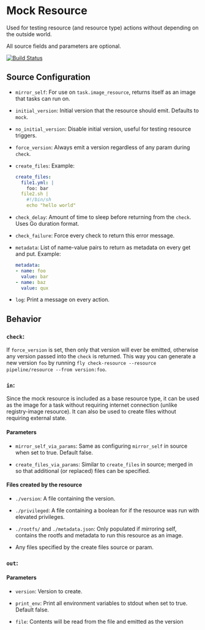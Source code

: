 # Mock Resource

Used for testing resource (and resource type) actions without depending on the
outside world.

All source fields and parameters are optional.

<a href="https://ci.concourse-ci.org/teams/main/pipelines/resource/jobs/build?vars.type=%22mock%22">
  <img src="https://ci.concourse-ci.org/api/v1/teams/main/pipelines/resource/jobs/build/badge?vars.type=%22mock%22" alt="Build Status">
</a>

## Source Configuration

* `mirror_self`: For use on `task.image_resource`, returns itself as an image that tasks can run on.

* `initial_version`: Initial version that the resource should emit. Defaults to `mock`.

* `no_initial_version`: Disable initial version, useful for testing resource triggers.

* `force_version`: Always emit a version regardless of any param during `check`.

* `create_files`: Example:
  ```yaml
  create_files:
    file1.yml: |
      foo: bar
    file2.sh |
      #!/bin/sh
      echo "hello world"
  ```

* `check_delay`: Amount of time to sleep before returning from the `check`. Uses Go duration format.

* `check_failure`: Force every check to return this error message.

* `metadata`: List of name-value pairs to return as metadata on every get and put. Example:
  ```yaml
  metadata:
  - name: foo
    value: bar
  - name: baz
    value: qux
  ```

* `log`: Print a message on every action.

## Behavior

### `check`:

If `force_version` is set, then only that version will ever be emitted, otherwise any version passed into the `check` is returned. This way you can generate a new version `foo` by running `fly check-resource --resource pipeline/resource --from version:foo`.

### `in`:

Since the mock resource is included as a base resource type, it can be used as the image for a task without requiring internet connection (unlike registry-image resource). It can also be used to create files without requiring external state.

#### Parameters

* `mirror_self_via_params`: Same as configuring `mirror_self` in source when set to true. Default false.

* `create_files_via_params`: Similar to `create_files` in source; merged in so that additional (or replaced) files can be specified.

#### Files created by the resource

* `./version`: A file containing the version.

* `./privileged`: A file containing a boolean for if the resource was run with elevated privileges.

* `./rootfs/` and `./metadata.json`: Only populated if mirroring self, contains the rootfs and metadata to run this resource as an image.

* Any files specified by the create files source or param.

### `out`:

#### Parameters

* `version`: Version to create.

* `print_env`: Print all environment variables to stdout when set to true. Default false.

* `file`: Contents will be read from the file and emitted as the version
